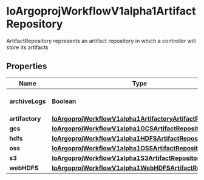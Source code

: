

# IoArgoprojWorkflowV1alpha1ArtifactRepository

ArtifactRepository represents an artifact repository in which a controller will store its artifacts

## Properties

Name | Type | Description | Notes
------------ | ------------- | ------------- | -------------
**archiveLogs** | **Boolean** | ArchiveLogs enables log archiving |  [optional]
**artifactory** | [**IoArgoprojWorkflowV1alpha1ArtifactoryArtifactRepository**](IoArgoprojWorkflowV1alpha1ArtifactoryArtifactRepository.md) |  |  [optional]
**gcs** | [**IoArgoprojWorkflowV1alpha1GCSArtifactRepository**](IoArgoprojWorkflowV1alpha1GCSArtifactRepository.md) |  |  [optional]
**hdfs** | [**IoArgoprojWorkflowV1alpha1HDFSArtifactRepository**](IoArgoprojWorkflowV1alpha1HDFSArtifactRepository.md) |  |  [optional]
**oss** | [**IoArgoprojWorkflowV1alpha1OSSArtifactRepository**](IoArgoprojWorkflowV1alpha1OSSArtifactRepository.md) |  |  [optional]
**s3** | [**IoArgoprojWorkflowV1alpha1S3ArtifactRepository**](IoArgoprojWorkflowV1alpha1S3ArtifactRepository.md) |  |  [optional]
**webHDFS** | [**IoArgoprojWorkflowV1alpha1WebHDFSArtifactRepository**](IoArgoprojWorkflowV1alpha1WebHDFSArtifactRepository.md) |  |  [optional]



